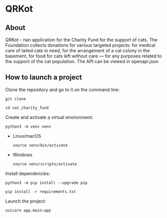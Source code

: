 # QRKot
## About
QRKot - пan application for the Charity Fund for the support of cats.
The Foundation collects donations for various targeted projects: for medical care of tailed cats in need, for the arrangement of a cat colony in the basement, for food for cats left without care — for any purposes related to the support of the cat population.
The API can be viewed in openapi.json
## How to launch a project
Clone the repository and go to it on the command line:
```
git clone 
```

```
cd cat_charity_fund
```

Create and activate a virtual environment:

```
python3 -m venv venv
```

* Linux/macOS

    ```
    source venv/bin/activate
    ```

* Windows

    ```
    source venv/scripts/activate
    ```

Install dependencies:

```
python3 -m pip install --upgrade pip
```

```
pip install -r requirements.txt
```

Launch the project:

```
uvicorn app.main:app
```
